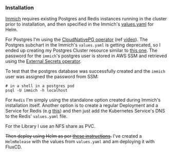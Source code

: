 
### Installation

[Immich](https://github.com/immich-app/immich) requires existing Postgres and Redis instances running in the cluster prior to installation, and then specified in the Immich's [values.yaml](https://github.com/immich-app/immich-charts/blob/main/charts/immich/values.yaml) for Helm.

For Postgres I'm using the [CloudNativePG operator](https://github.com/cloudnative-pg/cloudnative-pg) (ref [video](https://www.youtube.com/watch?v=g59ki9z2SO8)). The Postgres subchart in the Immich's `values.yaml` is getting deprecated, so I ended up creating my Postgres Cluster resource similar to [this one](https://github.com/immich-app/immich-charts/issues/149#issuecomment-2555588331). The password for the `immich`'s postgres user is stored in AWS SSM and retrieved using the [External Secrets operator](https://github.com/external-secrets/external-secrets).

To test that the postgres database was successfully created and the `immich` user was assigned the password from SSM:
```
# in a shell in a postgres pod
psql -U immich -h localhost
```

For `Redis` I'm simply using the standalone option created during Immich's installation itself. Another option is to create a regular Deployment and a Service for Redis (e.g [this](https://medium.com/@harshaljethwa19/redis-deploying-redis-on-kubernetes-building-chat-applications-with-redis-pub-sub-on-kubernetes-f81a56ec0273)) and then just add the Kubernetes Service's DNS to the Redis' `values.yaml` file.

For the Library I use an NFS share as PVC.

~~Then deploy using Helm as per [these instructions](https://github.com/immich-app/immich-charts/blob/main/README.md).~~
I've created a `HelmRelease` with the values from `values.yaml` and am deploying it with FluxCD.
